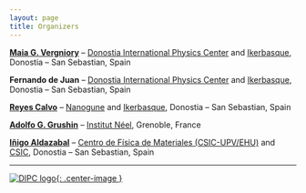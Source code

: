 ```yaml
---
layout: page
title: Organizers
---
```


[**Maia G. Vergniory**](http://dipc.ehu.es/maiagv) – [Donostia International Physics Center](http://dipc.ehu.es/) and [Ikerbasque](https://www.ikerbasque.net/en), Donostia – San Sebastian, Spain

**Fernando de Juan** – [Donostia International Physics Center](http://dipc.ehu.es/) and [Ikerbasque](https://www.ikerbasque.net/en), Donostia – San Sebastian, Spain

[**Reyes Calvo**](https://sites.google.com/view/rcalvoresearch) – [Nanogune](https://www.nanogune.eu/) and [Ikerbasque](http://www.ikerbasque.net/en), Donostia – San Sebastian, Spain

[**Adolfo G. Grushin**](http://perso.neel.cnrs.fr/adolfo.grushin/) – [Institut Néel](http://neel.cnrs.fr/), Grenoble, France

[**Iñigo Aldazabal**](http://cfm.ehu.es/team/inigo-aldazabal-mensa/) – [Centro de Física de Materiales (CSIC-UPV/EHU)](http://cfm.ehu.es) and [CSIC](https://www.csic.es/), Donostia – San Sebastian, Spain

---

[![DIPC logo](../img/logo-dipc.png){: .center-image }](http://dipc.ehu.es)
